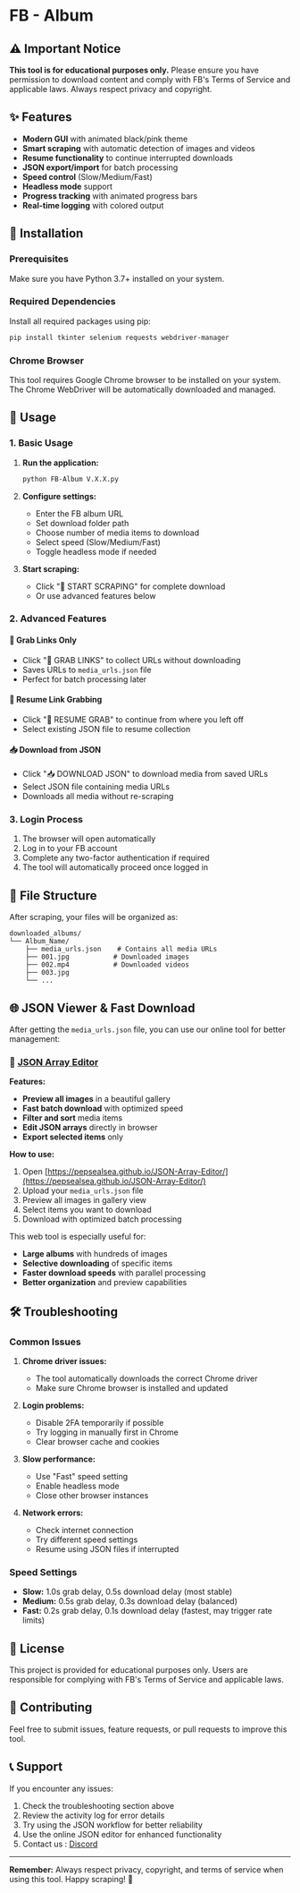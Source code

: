 # FB - Album

## ⚠️ Important Notice

**This tool is for educational purposes only.** Please ensure you have permission to download content and comply with FB's Terms of Service and applicable laws. Always respect privacy and copyright.

## ✨ Features

- **Modern GUI** with animated black/pink theme
- **Smart scraping** with automatic detection of images and videos
- **Resume functionality** to continue interrupted downloads
- **JSON export/import** for batch processing
- **Speed control** (Slow/Medium/Fast)
- **Headless mode** support
- **Progress tracking** with animated progress bars
- **Real-time logging** with colored output

## 🔧 Installation

### Prerequisites

Make sure you have Python 3.7+ installed on your system.

### Required Dependencies

Install all required packages using pip:

```bash
pip install tkinter selenium requests webdriver-manager
```

### Chrome Browser

This tool requires Google Chrome browser to be installed on your system. The Chrome WebDriver will be automatically downloaded and managed.

## 🚀 Usage

### 1. Basic Usage

1. **Run the application:**
   ```bash
   python FB-Album V.X.X.py
   ```

2. **Configure settings:**
   - Enter the FB album URL
   - Set download folder path
   - Choose number of media items to download
   - Select speed (Slow/Medium/Fast)
   - Toggle headless mode if needed

3. **Start scraping:**
   - Click "🚀 START SCRAPING" for complete download
   - Or use advanced features below

### 2. Advanced Features

#### 🔗 Grab Links Only
- Click "🔗 GRAB LINKS" to collect URLs without downloading
- Saves URLs to `media_urls.json` file
- Perfect for batch processing later

#### 🔄 Resume Link Grabbing
- Click "🔄 RESUME GRAB" to continue from where you left off
- Select existing JSON file to resume collection

#### 📥 Download from JSON
- Click "📥 DOWNLOAD JSON" to download media from saved URLs
- Select JSON file containing media URLs
- Downloads all media without re-scraping

### 3. Login Process

1. The browser will open automatically
2. Log in to your FB account
3. Complete any two-factor authentication if required
4. The tool will automatically proceed once logged in

## 📁 File Structure

After scraping, your files will be organized as:

```
downloaded_albums/
└── Album_Name/
    ├── media_urls.json    # Contains all media URLs
    ├── 001.jpg           # Downloaded images
    ├── 002.mp4           # Downloaded videos
    ├── 003.jpg
    └── ...
```

## 🌐 JSON Viewer & Fast Download

After getting the `media_urls.json` file, you can use our online tool for better management:

### 🔗 [JSON Array Editor](https://pepsealsea.github.io/JSON-Array-Editor/)

**Features:**
- **Preview all images** in a beautiful gallery
- **Fast batch download** with optimized speed
- **Filter and sort** media items
- **Edit JSON arrays** directly in browser
- **Export selected items** only

**How to use:**
1. Open [https://pepsealsea.github.io/JSON-Array-Editor/](https://pepsealsea.github.io/JSON-Array-Editor/)
2. Upload your `media_urls.json` file
3. Preview all images in gallery view
4. Select items you want to download
5. Download with optimized batch processing

This web tool is especially useful for:
- **Large albums** with hundreds of images
- **Selective downloading** of specific items
- **Faster download speeds** with parallel processing
- **Better organization** and preview capabilities

## 🛠️ Troubleshooting

### Common Issues

1. **Chrome driver issues:**
   - The tool automatically downloads the correct Chrome driver
   - Make sure Chrome browser is installed and updated

2. **Login problems:**
   - Disable 2FA temporarily if possible
   - Try logging in manually first in Chrome
   - Clear browser cache and cookies

3. **Slow performance:**
   - Use "Fast" speed setting
   - Enable headless mode
   - Close other browser instances

4. **Network errors:**
   - Check internet connection
   - Try different speed settings
   - Resume using JSON files if interrupted

### Speed Settings

- **Slow:** 1.0s grab delay, 0.5s download delay (most stable)
- **Medium:** 0.5s grab delay, 0.3s download delay (balanced)
- **Fast:** 0.2s grab delay, 0.1s download delay (fastest, may trigger rate limits)

## 📜 License

This project is provided for educational purposes only. Users are responsible for complying with FB's Terms of Service and applicable laws.

## 🤝 Contributing

Feel free to submit issues, feature requests, or pull requests to improve this tool.

## 📞 Support

If you encounter any issues:
1. Check the troubleshooting section above
2. Review the activity log for error details
3. Try using the JSON workflow for better reliability
4. Use the online JSON editor for enhanced functionality
5. Contact us : [Discord](https://discord.gg/FbHAVFAYBG)

---

**Remember:** Always respect privacy, copyright, and terms of service when using this tool. Happy scraping! 🎉
